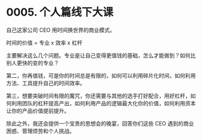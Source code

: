 # 0005. 个人篇线下大课

自己这家公司 CEO 用时间换世界的商业模式。

时间的价值 = 专业 x 效率 x 杠杆

主要解决这么几个问题。专业是让自己变得更值钱的基础，怎么才能做到？如何比别人更快的变的专业？

第二，你再值钱，可是你的时间总是有限的，如何可以利用碎片化时间，如何利用方法、工具提升自己的时间效率。

第三，想要突破时间有限的魔咒，你还需要与其他的选手打好配合，用好杠杆，如何利用团队的杠杆提高产出，如何利用产品的逻辑最大化你的价值，如何利用资本让你的产品价值提前提升。

除此之外，我还会提供一个宝贵的思想会的晚宴，回答你们这些 CEO 遇到的商业困惑、管理烦劳和个人挑战。